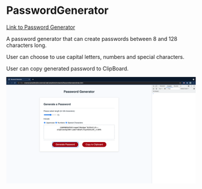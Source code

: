 # PasswordGenerator
[Link to Password Generator](https://rjr2.github.io/PasswordGenerator/)

A password generator that can create passwords between 8 and 128 characters long.

User can choose to use capital letters, numbers and special characters.

User can copy generated password to ClipBoard.

![Screenshot](./assets/screenshot.png)
